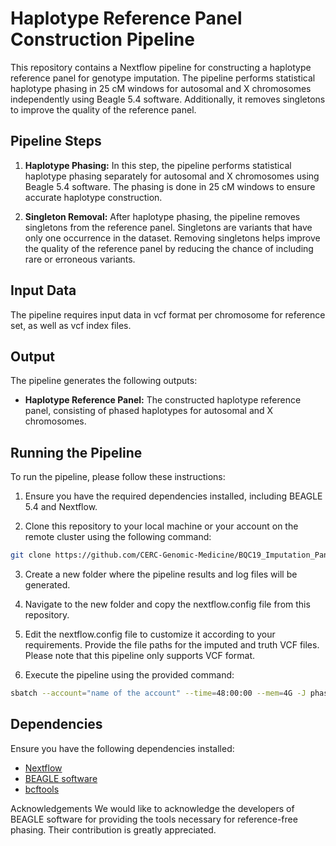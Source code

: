 # Haplotype Reference Panel Construction Pipeline

This repository contains a Nextflow pipeline for constructing a haplotype reference panel for genotype imputation. The pipeline performs statistical haplotype phasing in 25 cM windows for autosomal and X chromosomes independently using Beagle 5.4 software. Additionally, it removes singletons to improve the quality of the reference panel.

## Pipeline Steps

1. **Haplotype Phasing:** In this step, the pipeline performs statistical haplotype phasing separately for autosomal and X chromosomes using Beagle 5.4 software. The phasing is done in 25 cM windows to ensure accurate haplotype construction.

2. **Singleton Removal:** After haplotype phasing, the pipeline removes singletons from the reference panel. Singletons are variants that have only one occurrence in the dataset. Removing singletons helps improve the quality of the reference panel by reducing the chance of including rare or erroneous variants.

## Input Data

The pipeline requires input data in vcf format per chromosome for reference set, as well as vcf index files. 

## Output

The pipeline generates the following outputs:

- **Haplotype Reference Panel:** The constructed haplotype reference panel, consisting of phased haplotypes for autosomal and X chromosomes.

## Running the Pipeline

To run the pipeline, please follow these instructions:

1. Ensure you have the required dependencies installed, including BEAGLE 5.4 and Nextflow.

2. Clone this repository to your local machine or your account on the remote cluster using the following command:

```bash
git clone https://github.com/CERC-Genomic-Medicine/BQC19_Imputation_Panel.git
```
3. Create a new folder where the pipeline results and log files will be generated.

4. Navigate to the new folder and copy the nextflow.config file from this repository.

5. Edit the nextflow.config file to customize it according to your requirements. Provide the file paths for the imputed and truth VCF files. Please note that this pipeline only supports VCF format.

6. Execute the pipeline using the provided command:

```bash
sbatch --account="name of the account" --time=48:00:00 --mem=4G -J phasing --wrap="nextflow run /path/to/statisticalphasing.nf" -o phasing.slurm.log
```
## Dependencies

Ensure you have the following dependencies installed:

- [Nextflow](https://www.nextflow.io/)
- [BEAGLE software](http://faculty.washington.edu/browning/beagle/beagle.html#download)
- [bcftools](https://samtools.github.io/bcftools/howtos/install.html)

Acknowledgements
We would like to acknowledge the developers of BEAGLE software for providing the tools necessary for reference-free phasing. Their contribution is greatly appreciated.